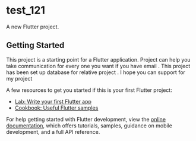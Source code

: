 # test_121

A new Flutter project.

## Getting Started

This project is a starting point for a Flutter application. Project can help you take communication for every one you want if you have email .
This project has been set up database for relative project . I hope you can support for my project

A few resources to get you started if this is your first Flutter project:

- [Lab: Write your first Flutter app](https://docs.flutter.dev/get-started/codelab)
- [Cookbook: Useful Flutter samples](https://docs.flutter.dev/cookbook)

For help getting started with Flutter development, view the
[online documentation](https://docs.flutter.dev/), which offers tutorials,
samples, guidance on mobile development, and a full API reference.
